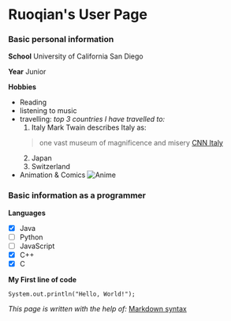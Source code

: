 # Ruoqian's User Page
### Basic personal information
**School**
University of California San Diego

**Year**
Junior

**Hobbies**
- Reading
- listening to music
- travelling: 
*top 3 countries I have travelled to:*
  1. Italy
   Mark Twain describes Italy as:
   > one vast museum of magnificence and misery
   [CNN Italy](170606121206-italy---travel-destination---shutterstock-517522957.jpg)
  2. Japan
  3. Switzerland
- Animation & Comics
![Anime](https://octodex.github.com/images/minion.png)

### Basic information as a programmer
**Languages**
- [x] Java
- [ ] Python
- [ ] JavaScript
- [x] C++
- [x] C

**My First line of code**
```
System.out.println("Hello, World!");
```

*This page is written with the help of:*
[Markdown syntax](https://docs.github.com/en/get-started/writing-on-github/getting-started-with-writing-and-formatting-on-github/basic-writing-and-formatting-syntax#links)
